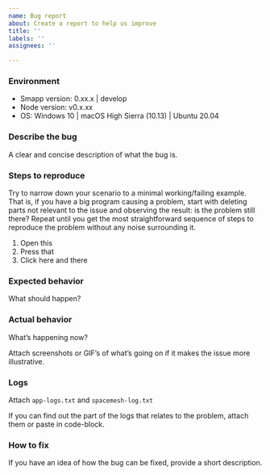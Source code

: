 ```yaml
---
name: Bug report
about: Create a report to help us improve
title: ''
labels: ''
assignees: ''

---
```


### Environment

* Smapp version: 0.xx.x | develop
* Node version: v0.x.xx <!-- Open settings screen, info section -->
* OS: Windows 10 | macOS High Sierra (10.13) | Ubuntu 20.04

### Describe the bug

A clear and concise description of what the bug is.

### Steps to reproduce

Try to narrow down your scenario to a minimal working/failing example. That is, if you have a big program causing a problem, start with deleting parts not relevant to the issue and observing the result: is the problem still there? Repeat until you get the most straightforward sequence of steps to reproduce the problem without any noise surrounding it.

1.  Open this
2.  Press that
3.  Click here and there

### Expected behavior

What should happen?

### Actual behavior

What’s happening now?

Attach screenshots or GIF’s of what’s going on if it makes the issue more illustrative.

### Logs

Attach `app-logs.txt` and `spacemesh-log.txt`
<!-- Find them out in the directory: %AppData%/Spacemesh on Windows, ~/Library/Application Support/Spacemesh on Mac or one of these on Linux: $XDG_CONFIG_HOME/Spacemesh or ~/.config/Spacemesh -->
If you can find out the part of the logs that relates to the problem, attach them or paste in code-block.

### How to fix <!-- if you know -->

If you have an idea of how the bug can be fixed, provide a short description.
